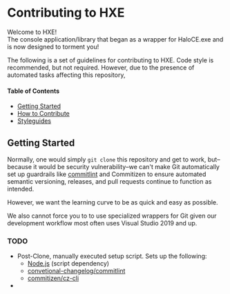 # Contributing to HXE
Welcome to HXE! <br/>
The console application/library that began as a wrapper for HaloCE.exe and is now designed to torment you!

The following is a set of guidelines for contributing to HXE. Code style is recommended, but not required. However, due to the presence of automated tasks affecting this repository, 

#### Table of Contents
- [Getting Started](CONTRIBUTING.md#getting-started)
- [How to Contribute](CONTRIBUTING.md#how-to-contribute)
- [Styleguides](CONTRIBUTING.md#styleguides)

## Getting Started
Normally, one would simply `git clone` this repository and get to work, but–because it would be security vulnerability–we can't make Git automatically set up guardrails like [commitlint](https://github.com/conventional-changelog/commitlint) and Commitizen to ensure automated semantic versioning, releases, and pull requests continue to function as intended. <br/>

However, we want the learning curve to be as quick and easy as possible. 

We also cannot force you to to use specialized wrappers for Git given our development workflow most often uses Visual Studio 2019 and up. 

### TODO
- Post-Clone, manually executed setup script. Sets up the following:
  - [Node.js](https://nodejs.org/) (script dependency)
  - [convetional-changelog/commitlint](https://github.com/conventional-changelog/commitlint)
  - [commitizen/cz-cli](https://github.com/commitizen/cz-cli)
- 

